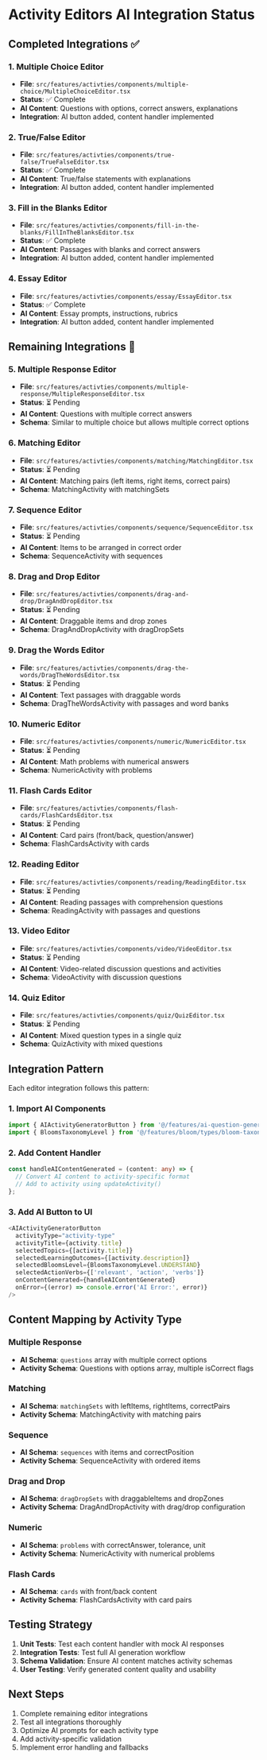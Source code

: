 # Activity Editors AI Integration Status

## Completed Integrations ✅

### 1. Multiple Choice Editor
- **File**: `src/features/activties/components/multiple-choice/MultipleChoiceEditor.tsx`
- **Status**: ✅ Complete
- **AI Content**: Questions with options, correct answers, explanations
- **Integration**: AI button added, content handler implemented

### 2. True/False Editor
- **File**: `src/features/activties/components/true-false/TrueFalseEditor.tsx`
- **Status**: ✅ Complete
- **AI Content**: True/false statements with explanations
- **Integration**: AI button added, content handler implemented

### 3. Fill in the Blanks Editor
- **File**: `src/features/activties/components/fill-in-the-blanks/FillInTheBlanksEditor.tsx`
- **Status**: ✅ Complete
- **AI Content**: Passages with blanks and correct answers
- **Integration**: AI button added, content handler implemented

### 4. Essay Editor
- **File**: `src/features/activties/components/essay/EssayEditor.tsx`
- **Status**: ✅ Complete
- **AI Content**: Essay prompts, instructions, rubrics
- **Integration**: AI button added, content handler implemented

## Remaining Integrations 🔄

### 5. Multiple Response Editor
- **File**: `src/features/activties/components/multiple-response/MultipleResponseEditor.tsx`
- **Status**: ⏳ Pending
- **AI Content**: Questions with multiple correct answers
- **Schema**: Similar to multiple choice but allows multiple correct options

### 6. Matching Editor
- **File**: `src/features/activties/components/matching/MatchingEditor.tsx`
- **Status**: ⏳ Pending
- **AI Content**: Matching pairs (left items, right items, correct pairs)
- **Schema**: MatchingActivity with matchingSets

### 7. Sequence Editor
- **File**: `src/features/activties/components/sequence/SequenceEditor.tsx`
- **Status**: ⏳ Pending
- **AI Content**: Items to be arranged in correct order
- **Schema**: SequenceActivity with sequences

### 8. Drag and Drop Editor
- **File**: `src/features/activties/components/drag-and-drop/DragAndDropEditor.tsx`
- **Status**: ⏳ Pending
- **AI Content**: Draggable items and drop zones
- **Schema**: DragAndDropActivity with dragDropSets

### 9. Drag the Words Editor
- **File**: `src/features/activties/components/drag-the-words/DragTheWordsEditor.tsx`
- **Status**: ⏳ Pending
- **AI Content**: Text passages with draggable words
- **Schema**: DragTheWordsActivity with passages and word banks

### 10. Numeric Editor
- **File**: `src/features/activties/components/numeric/NumericEditor.tsx`
- **Status**: ⏳ Pending
- **AI Content**: Math problems with numerical answers
- **Schema**: NumericActivity with problems

### 11. Flash Cards Editor
- **File**: `src/features/activties/components/flash-cards/FlashCardsEditor.tsx`
- **Status**: ⏳ Pending
- **AI Content**: Card pairs (front/back, question/answer)
- **Schema**: FlashCardsActivity with cards

### 12. Reading Editor
- **File**: `src/features/activties/components/reading/ReadingEditor.tsx`
- **Status**: ⏳ Pending
- **AI Content**: Reading passages with comprehension questions
- **Schema**: ReadingActivity with passages and questions

### 13. Video Editor
- **File**: `src/features/activties/components/video/VideoEditor.tsx`
- **Status**: ⏳ Pending
- **AI Content**: Video-related discussion questions and activities
- **Schema**: VideoActivity with discussion questions

### 14. Quiz Editor
- **File**: `src/features/activties/components/quiz/QuizEditor.tsx`
- **Status**: ⏳ Pending
- **AI Content**: Mixed question types in a single quiz
- **Schema**: QuizActivity with mixed questions

## Integration Pattern

Each editor integration follows this pattern:

### 1. Import AI Components
```typescript
import { AIActivityGeneratorButton } from '@/features/ai-question-generator/components/AIActivityGeneratorButton';
import { BloomsTaxonomyLevel } from '@/features/bloom/types/bloom-taxonomy';
```

### 2. Add Content Handler
```typescript
const handleAIContentGenerated = (content: any) => {
  // Convert AI content to activity-specific format
  // Add to activity using updateActivity()
};
```

### 3. Add AI Button to UI
```typescript
<AIActivityGeneratorButton
  activityType="activity-type"
  activityTitle={activity.title}
  selectedTopics={[activity.title]}
  selectedLearningOutcomes={[activity.description]}
  selectedBloomsLevel={BloomsTaxonomyLevel.UNDERSTAND}
  selectedActionVerbs={['relevant', 'action', 'verbs']}
  onContentGenerated={handleAIContentGenerated}
  onError={(error) => console.error('AI Error:', error)}
/>
```

## Content Mapping by Activity Type

### Multiple Response
- **AI Schema**: `questions` array with multiple correct options
- **Activity Schema**: Questions with options array, multiple isCorrect flags

### Matching
- **AI Schema**: `matchingSets` with leftItems, rightItems, correctPairs
- **Activity Schema**: MatchingActivity with matching pairs

### Sequence
- **AI Schema**: `sequences` with items and correctPosition
- **Activity Schema**: SequenceActivity with ordered items

### Drag and Drop
- **AI Schema**: `dragDropSets` with draggableItems and dropZones
- **Activity Schema**: DragAndDropActivity with drag/drop configuration

### Numeric
- **AI Schema**: `problems` with correctAnswer, tolerance, unit
- **Activity Schema**: NumericActivity with numerical problems

### Flash Cards
- **AI Schema**: `cards` with front/back content
- **Activity Schema**: FlashCardsActivity with card pairs

## Testing Strategy

1. **Unit Tests**: Test each content handler with mock AI responses
2. **Integration Tests**: Test full AI generation workflow
3. **Schema Validation**: Ensure AI content matches activity schemas
4. **User Testing**: Verify generated content quality and usability

## Next Steps

1. Complete remaining editor integrations
2. Test all integrations thoroughly
3. Optimize AI prompts for each activity type
4. Add activity-specific validation
5. Implement error handling and fallbacks

